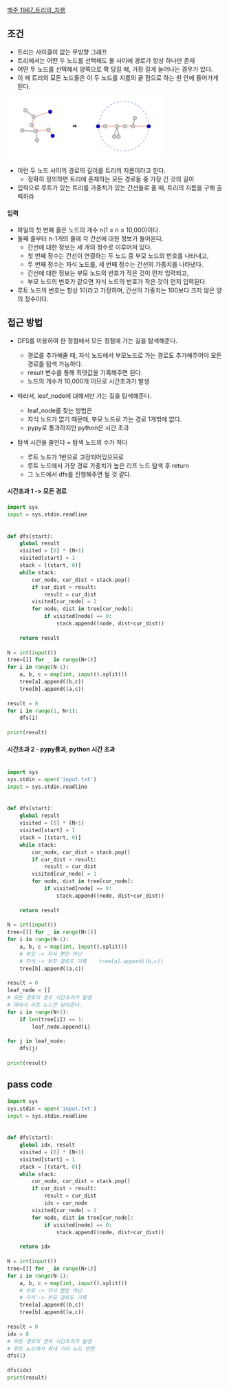 
[백준 1967_트리의_지름](https://www.acmicpc.net/problem/1967)



## 조건

- 트리는 사이클이 없는 무방향 그래프
- 트리에서는 어떤 두 노드를 선택해도 둘 사이에 경로가 항상 하나만 존재
- 어떤 두 노드를 선택해서 양쪽으로 쫙 당길 때, 가장 길게 늘어나는 경우가 있다.
- 이 때 트리의 모든 노드들은 이 두 노드를 지름의 끝 점으로 하는 원 안에 들어가게 된다.

![](Algorithm/baekjoon/assets/Pasted%20image%2020221208192409.png)

- 이런 두 노드 사이의 경로의 길이를 트리의 지름이라고 한다.
	- 정확히 정의하면 트리에 존재하는 모든 경로들 중 가장 긴 것의 길이
- 입력으로 루트가 있는 트리를 가중치가 있는 간선들로 줄 때, 트리의 지름을 구해 출력하라




#### 입력

- 파일의 첫 번째 줄은 노드의 개수 n(1 ≤ n ≤ 10,000)이다. 
- 둘째 줄부터 n-1개의 줄에 각 간선에 대한 정보가 들어온다. 
	- 간선에 대한 정보는 세 개의 정수로 이루어져 있다. 
	- 첫 번째 정수는 간선이 연결하는 두 노드 중 부모 노드의 번호를 나타내고, 
	- 두 번째 정수는 자식 노드를, 세 번째 정수는 간선의 가중치를 나타낸다. 
	- 간선에 대한 정보는 부모 노드의 번호가 작은 것이 먼저 입력되고, 
	- 부모 노드의 번호가 같으면 자식 노드의 번호가 작은 것이 먼저 입력된다. 
- 루트 노드의 번호는 항상 1이라고 가정하며, 간선의 가중치는 100보다 크지 않은 양의 정수이다.



## 접근 방법

- DFS를 이용하여 한 정점에서 모든 정점에 가는 길을 탐색해준다.
	- 경로를 추가해줄 때, 자식 노드에서 부모노드로 가는 경로도 추가해주어야 모든 경로를 탐색 가능하다.
	- result 변수를 통해 최댓값을 기록해주면 된다.
	- 노드의 개수가 10,000개 이므로 시간초과가 발생
- 따라서, leaf_node에 대해서만 가는 길을 탐색해준다.
	- leaf_node를 찾는 방법은
	- 자식 노드가 없기 때문에, 부모 노드로 가는 경로 1개밖에 없다.
	- pypy로 통과하지만 python은 시간 초과

- 탐색 시간을 줄인다 = 탐색 노드의 수가 적다
	- 루트 노드가 1번으로 고정되어있으므로
	- 루트 노드에서 가장 경로 가중치가 높은 리프 노드 탐색 후 return
	- 그 노드에서 dfs를 진행해주면 될 것 같다.


#### 시간초과 1 -> 모든 경로

```python
import sys
input = sys.stdin.readline


def dfs(start):
    global result
    visited = [0] * (N+1)
    visited[start] = 1
    stack = [(start, 0)]
    while stack:
        cur_node, cur_dist = stack.pop()
        if cur_dist > result:
            result = cur_dist
        visited[cur_node] = 1
        for node, dist in tree[cur_node]:
            if visited[node] == 0:
                stack.append((node, dist+cur_dist))

    return result

N = int(input())
tree=[[] for _ in range(N+1)]
for i in range(N-1):
    a, b, c = map(int, input().split())
    tree[a].append((b,c))
    tree[b].append((a,c))

result = 0
for i in range(1, N+1):
    dfs(i)

print(result)
```



#### 시간초과 2 - pypy통과, python 시간 초과

```python

import sys  
sys.stdin = open('input.txt')  
input = sys.stdin.readline  
  
  
def dfs(start):  
    global result  
    visited = [0] * (N+1)  
    visited[start] = 1  
    stack = [(start, 0)]  
    while stack:  
        cur_node, cur_dist = stack.pop()  
        if cur_dist > result:  
            result = cur_dist  
        visited[cur_node] = 1  
        for node, dist in tree[cur_node]:  
            if visited[node] == 0:  
                stack.append((node, dist+cur_dist))  
  
    return result  
  
N = int(input())  
tree=[[] for _ in range(N+1)]  
for i in range(N-1):  
    a, b, c = map(int, input().split())  
    # 부모 -> 자식 뿐만 아닌  
    # 자식 -> 부모 경로도 기록    tree[a].append((b,c))  
    tree[b].append((a,c))  
  
result = 0  
leaf_node = []  
# 모든 경로의 경우 시간초과가 발생  
# 따라서 리프 노드만 담아준다.  
for i in range(N+1):  
    if len(tree[i]) == 1:  
        leaf_node.append(i)  
  
for j in leaf_node:  
    dfs(j)  
  
print(result)

```



## pass code

```python 
import sys  
sys.stdin = open('input.txt')  
input = sys.stdin.readline  
  
  
def dfs(start):  
    global idx, result  
    visited = [0] * (N+1)  
    visited[start] = 1  
    stack = [(start, 0)]  
    while stack:  
        cur_node, cur_dist = stack.pop()  
        if cur_dist > result:  
            result = cur_dist  
            idx = cur_node  
        visited[cur_node] = 1  
        for node, dist in tree[cur_node]:  
            if visited[node] == 0:  
                stack.append((node, dist+cur_dist))  
  
    return idx  
  
N = int(input())  
tree=[[] for _ in range(N+1)]  
for i in range(N-1):  
    a, b, c = map(int, input().split())  
    # 부모 -> 자식 뿐만 아닌  
    # 자식 -> 부모 경로도 기록 
    tree[a].append((b,c))  
    tree[b].append((a,c))  
  
result = 0  
idx = 0  
# 모든 경로의 경우 시간초과가 발생  
# 루트 노드에서 최대 거리 노드 반환  
dfs(1)  
  
dfs(idx)  
print(result)
```